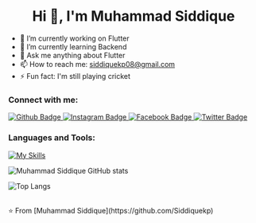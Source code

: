  <h1 align="center">Hi 👋, I'm Muhammad Siddique</h1>

- 🔭 I’m currently working on Flutter
- 🌱 I’m currently learning Backend
- 💬 Ask me anything about Flutter 
- 📫 How to reach me: siddiquekp08@gmail.com
- ⚡ Fun fact: I'm still playing cricket
  
### Connect with me:
<div id="badges">
  <a href="https://github.com/Siddiquekp">
    <img src="https://img.shields.io/badge/Github-white?style=for-the-badge&logo=Github&logoColor=black" alt="Github Badge"/>
  </a>
   <a href="https://www.instagram.com/siddique_kp_17">
    <img src="https://img.shields.io/badge/Instagram-purple?style=for-the-badge&logo=instagram&logoColor=white" alt="Instagram Badge"/>
  </a>
   <a href="https://fb.com/msiddique.kakepoto">
    <img src="https://img.shields.io/badge/Facebook-blue?style=for-the-badge&logo=facebook&logoColor=white" alt="Facebook Badge"/>
  </a>
   <a href="https://twitter.com/siddique_kp56">
    <img src="https://img.shields.io/badge/Twitter-blue?style=for-the-badge&logo=twitter&logoColor=white" alt="Twitter Badge"/>
  </a>
</div>

### Languages and Tools:
[![My Skills](https://skillicons.dev/icons?i=flutter,dart,firebase,github,git,postman,figma,xd&perline=5)](https://skillicons.dev)

![Muhammad Siddique GitHub stats](https://github-readme-stats.vercel.app/api?username=Siddiquekp&show_icons=true&theme=dark)

![Top Langs](https://github-readme-stats.vercel.app/api/top-langs/?username=Siddiquekp&theme=dark)


<br>
⭐️ From [Muhammad Siddique](https://github.com/Siddiquekp)
